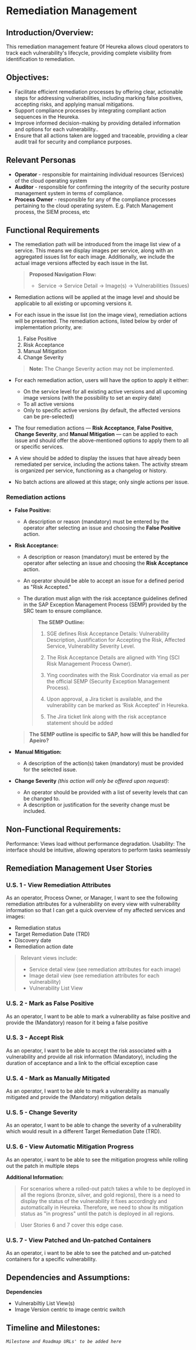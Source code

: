 # Remediation Management


## Introduction/Overview:
This remediation management feature 0f Heureka allows cloud operators to track each vulnerability's lifecycle, providing complete visibility from identification to remediation. 


## Objectives:
- Facilitate efficient remediation processes by offering clear, actionable steps for addressing vulnerabilities, including marking false positives, accepting risks, and applying manual mitigations.
- Support compliance processes by integrating compliant action sequences in the Heureka.
- Improve informed decision-making by providing detailed information and options for each vulnerability..
- Ensure that all actions taken are logged and traceable, providing a clear audit trail for security and compliance purposes.


## Relevant Personas
- **Operator** - responsible for maintaining individual resources (Services) of the cloud operating system
- **Auditor** - responsible for confirming the integrity of the security posture management system in terms of compliance. 
- **Process Owner** - responsible for any of the compliance processes pertaining to the cloud operating system. E.g. Patch Management process, the SIEM process, etc


## Functional Requirements

- The remediation path will be introduced from the image list view of a service. This means we display images per service, along with an aggregated issues list for each image. Additionally, we include the actual image versions affected by each issue in the list.

   > **Proposed Navigation Flow:**
   >
   > - Service → Service Detail → Image(s) → Vulnerabilities (Issues)

- Remediation actions will be applied at the image level and should be applicable to all existing or upcoming versions it.

- For each issue in the issue list (on the image view), remediation actions will be presented. The remediation actions, listed below by order of implementation priority, are:

    1. False Positive
    2. Risk Acceptance
    3. Manual Mitigation
    4. Change Severity

   > **Note:** The Change Severity action may not be implemented.

- For each remediation action, users will have the option to apply it either:

    - On the service level for all existing active versions and all upcoming image versions (with the possibility to set an expiry date)
    - To all active versions
    - Only to specific active versions (by default, the affected versions can be pre-selected)

- The four remediation actions — **Risk Acceptance**, **False Positive**, **Change Severity**, and **Manual Mitigation** — can be applied to each issue and should offer the above-mentioned options to apply them to all or specific services.

- A view should be added to display the issues that have already been remediated per service, including the actions taken. The activity stream is organized per service, functioning as a changelog or history.

- No batch actions are allowed at this stage; only single actions per issue.


### **Remediation actions**

- **False Positive:**
    - A description or reason (mandatory) must be entered by the operator after selecting an issue and choosing the **False Positive** action.
  

- **Risk Acceptance:**
    - A description or reason (mandatory) must be entered by the operator after selecting an issue and choosing the **Risk Acceptance** action.
    - An operator should be able to accept an issue for a defined period as "Risk Accepted."
    - The duration must align with the risk acceptance guidelines defined in the SAP Exception Management Process (SEMP) provided by the SRC team to ensure compliance.

       > **The SEMP Outline:**
       > 1. SGE defines Risk Acceptance Details: Vulnerability Description, Justification for Accepting the Risk, Affected Service, Vulnerability Severity Level.
       > 
       > 2. The Risk Acceptance Details are aligned with Ying (SCI Risk Management Process Owner).
       > 
       > 3. Ying coordinates with the Risk Coordinator via email as per the official SEMP (Security Exception Management Process).
       > 
       > 4. Upon approval, a Jira ticket is available, and the vulnerability can be marked as ‘Risk Accepted’ in Heureka.
       > 
       > 5. The Jira ticket link along with the risk acceptance statement should be added 

    > **The SEMP outline is specific to SAP, how will this be handled for Apeiro?**


- **Manual Mitigation:**
    - A description of the action(s) taken (mandatory) must be provided for the selected issue.


- **Change Severity** *(this action will only be offered upon request)*:
    - An operator should be provided with a list of severity levels that can be changed to.
    - A description or justification for the severity change must be included.



## Non-Functional Requirements:

Performance: Views load without performance degradation.
Usability: The interface should be intuitive, allowing operators to perform tasks seamlessly


## Remediation Management User Stories

### U.S. 1 - View Remediation Attributes
As an operator, Process Owner, or Manager, I want to see the following remediation attributes for a vulnerability on every view with vulnerability information so that I can get a quick overview of my affected services and images:
- Remediation status
- Target Remediation Date (TRD)
- Discovery date
- Remediation action date


> Relevant views include: 
> - Service detail view (see remediation attributes for each image) 
> - Image detail view (see remediation attributes for each vulnerability)
> - Vulnerability List View

### U.S. 2 - Mark as False Positive 
As an operator, I want to be able to mark a vulnerability as false positive and provide the (Mandatory) reason for it being a false positive 

### U.S. 3 - Accept Risk
As an operator, I want to be able to accept the risk associated with a vulnerability and provide all risk information (Mandatory), including the duration of acceptance and a link to the official exception case

### U.S. 4 - Mark as Manually Mitigated
As an operator, I want to be able to mark a vulnerability as manually mitigated and provide the (Mandatory) mitigation details 

### U.S. 5 - Change Severity
As an operator, I want to be able to change the severity of a vulnerability which would result in a different Target Remediation Date (TRD).

### U.S. 6 - View Automatic Mitigation Progress
As an operator, i want to be able to see the mitigation progress while rolling out the patch in multiple steps

**Additional Information:**
>For scenarios where a rolled-out patch takes a while to be deployed in all the regions (bronze, silver, and gold regions), there is a need to display the status of the vulnerability it fixes accordingly and automatically in Heureka. Therefore, we need to show its mitigation status as "in progress" until the patch is deployed in all regions.

> User Stories 6 and 7 cover this edge case.

### U.S. 7 - View Patched and Un-patched Containers
As an operator, i want to be able to see the patched and un-patched containers for a specific vulnerability. 



## Dependencies and Assumptions:
**Dependencies**
- Vulnerabiltiy List View(s)
- Image Version centric to image centric switch


## Timeline and Milestones:
*```Milestone and Roadmap URLs' to be added here```*
